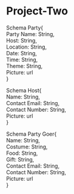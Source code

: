 # Project-Two

Schema Party{ <br>
    Party Name: String, <br>
    Host: String, <br>
    Location: String, <br>
    Date: String, <br>
    Time: String, <br>
    Theme: String, <br>
    Picture: url <br>
}

Schema Host{ <br>
    Name: String, <br>
    Contact Email: String, <br>
    Contact Number: String, <br>
    Picture: url <br>
}

Schema Party Goer{ <br>
    Name: String, <br>
    Costume: String, <br>
    Food: String, <br>
    Gift: String, <br>
    Contact Email: String, <br>
    Contact Number: String, <br>
    Picture: url <br>
} <br>